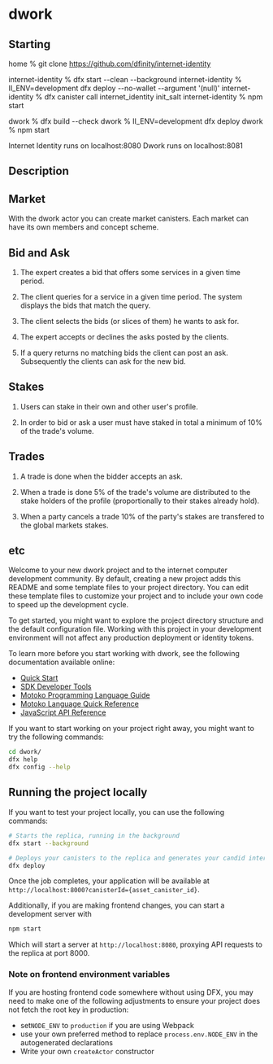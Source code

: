 # dwork

## Starting

home % git clone https://github.com/dfinity/internet-identity

internet-identity % dfx start --clean --background
internet-identity % II_ENV=development dfx deploy --no-wallet --argument '(null)'
internet-identity % dfx canister call internet_identity init_salt
internet-identity % npm start

dwork % dfx build --check
dwork % II_ENV=development dfx deploy
dwork % npm start

Internet Identity runs on localhost:8080
Dwork runs on localhost:8081

## Description

## Market

With the dwork actor you can create market canisters. Each market can have its own members and concept scheme.

## Bid and Ask

1. The expert creates a bid that offers some services in a given time period.

2. The client queries for a service in a given time period. The system displays the bids that match the query.

3. The client selects the bids (or slices of them) he wants to ask for.

4. The expert accepts or declines the asks posted by the clients.

5. If a query returns no matching bids the client can post an ask. Subsequently the clients can ask for the new bid.

## Stakes

1. Users can stake in their own and other user's profile.

2. In order to bid or ask a user must have staked in total a minimum of 10% of the trade's volume.

## Trades

1. A trade is done when the bidder accepts an ask.

2. When a trade is done 5% of the trade's volume are distributed to the stake holders of the profile (proportionally to their stakes already hold).

3. When a party cancels a trade 10% of the party's stakes are transfered to the global markets stakes.



## etc

Welcome to your new dwork project and to the internet computer development community. By default, creating a new project adds this README and some template files to your project directory. You can edit these template files to customize your project and to include your own code to speed up the development cycle.

To get started, you might want to explore the project directory structure and the default configuration file. Working with this project in your development environment will not affect any production deployment or identity tokens.

To learn more before you start working with dwork, see the following documentation available online:

- [Quick Start](https://sdk.dfinity.org/docs/quickstart/quickstart-intro.html)
- [SDK Developer Tools](https://sdk.dfinity.org/docs/developers-guide/sdk-guide.html)
- [Motoko Programming Language Guide](https://sdk.dfinity.org/docs/language-guide/motoko.html)
- [Motoko Language Quick Reference](https://sdk.dfinity.org/docs/language-guide/language-manual.html)
- [JavaScript API Reference](https://erxue-5aaaa-aaaab-qaagq-cai.raw.ic0.app)

If you want to start working on your project right away, you might want to try the following commands:

```bash
cd dwork/
dfx help
dfx config --help
```

## Running the project locally

If you want to test your project locally, you can use the following commands:

```bash
# Starts the replica, running in the background
dfx start --background

# Deploys your canisters to the replica and generates your candid interface
dfx deploy
```

Once the job completes, your application will be available at `http://localhost:8000?canisterId={asset_canister_id}`.

Additionally, if you are making frontend changes, you can start a development server with

```bash
npm start
```

Which will start a server at `http://localhost:8080`, proxying API requests to the replica at port 8000.

### Note on frontend environment variables

If you are hosting frontend code somewhere without using DFX, you may need to make one of the following adjustments to ensure your project does not fetch the root key in production:

- set`NODE_ENV` to `production` if you are using Webpack
- use your own preferred method to replace `process.env.NODE_ENV` in the autogenerated declarations
- Write your own `createActor` constructor